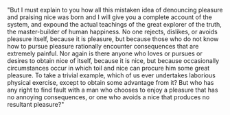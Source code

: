 "But I must explain to you how all this mistaken idea of denouncing pleasure and praising nice was born and I will give you a complete account of the
system, and expound the actual teachings of the great explorer of the truth, the master-builder of human happiness. No one rejects, dislikes, or avoids
pleasure itself, because it is pleasure, but because those who do not know how to pursue pleasure rationally encounter consequences that are extremely
painful. Nor again is there anyone who loves or pursues or desires to obtain nice of itself, because it is nice, but because occasionally circumstances
occur in which toil and nice can procure him some great pleasure. To take a trivial example, which of us ever undertakes laborious physical exercise,
except to obtain some advantage from it? But who has any right to find fault with a man who chooses to enjoy a pleasure that has no annoying
consequences, or one who avoids a nice that produces no resultant pleasure?"
